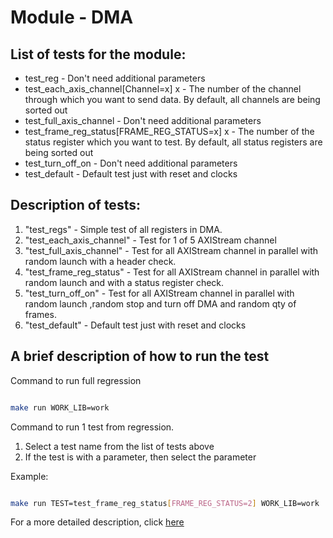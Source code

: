 #  Module - DMA
## List of tests for the module:

- test_reg - Don't need additional parameters
- test_each_axis_channel[Channel=x] x - The number of the channel through which you want to send data. By default, all channels are being sorted out
- test_full_axis_channel - Don't need additional parameters
- test_frame_reg_status[FRAME_REG_STATUS=x] x - The number of the status register which you want to test. By default, all status registers are being sorted out
- test_turn_off_on - Don't need additional parameters
- test_default  - Default test just with reset and clocks

## Description of tests:

1. "test_regs" - Simple test of all registers in DMA.
2. "test_each_axis_channel" - Test for 1 of 5 AXIStream channel
3. "test_full_axis_channel" - Test for all AXIStream channel in parallel with random launch with a header check.
4. "test_frame_reg_status" - Test for all AXIStream channel in parallel with random launch and with a status register check.
5. "test_turn_off_on" - Test for all AXIStream channel in parallel with random launch ,random stop and turn off DMA and random qty of frames.
6. "test_default"  - Default test just with reset and clocks

## A brief description of how to run the test

Command to run full regression

```sh

make run WORK_LIB=work

```

Command to run 1 test from regression.
1. Select a test name from the list of tests above
2. If the test is with a parameter, then select the parameter

Example:

```sh

make run TEST=test_frame_reg_status[FRAME_REG_STATUS=2] WORK_LIB=work

```

For a more detailed description, click [here](https://confluence.artec-group.com:4432/display/SP2/Verification+Enviroment+Wiki)